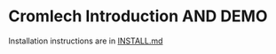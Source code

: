 Cromlech Introduction AND DEMO
=====================

Installation instructions are in [INSTALL.md](./INSTALL.md)
